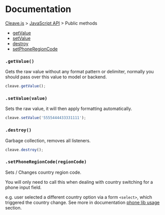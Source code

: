 # Documentation 

[Cleave.js](https://github.com/nosir/cleave.js) > [JavaScript API](https://github.com/nosir/cleave.js/blob/master/doc/js-api.md) > Public methods

- [getValue](#getvalue)
- [setValue](#setvaluevalue)
- [destroy](#destroy)
- [setPhoneRegionCode](#setphoneregionCode)

### `.getValue()`

Gets the raw value without any format pattern or delimiter, normally you should pass over this value to model or backend.

```js
cleave.getValue();
```

### `.setValue(value)`

Sets the raw value, it will then apply formatting automatically.

```js
cleave.setValue('5555444433331111');
```

### `.destroy()`

Garbage collection, removes all listeners.

```js
cleave.destroy();
```

### `.setPhoneRegionCode(regionCode)`

Sets / Changes country region code.

You will only need to call this when dealing with country switching for a phone input field.

e.g. user selected a different country option via a form `<select>`, which triggered the country change. See more in documentation [phone lib usage](https://github.com/nosir/cleave.js/blob/master/doc/phone-lib-usage.md) section.

